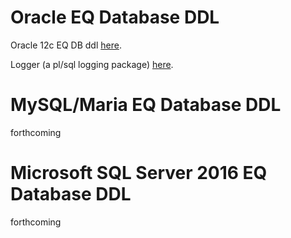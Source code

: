 # Oracle EQ Database DDL

Oracle 12c EQ DB ddl [here](oracle/eq-db).

Logger (a pl/sql logging package) [here](https://github.com/OraOpenSource/Logger).

# MySQL/Maria EQ Database DDL

forthcoming

# Microsoft SQL Server 2016 EQ Database DDL

forthcoming